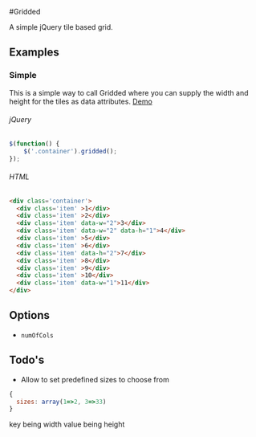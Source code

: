 #Gridded


A simple jQuery tile based grid.


## Examples

### Simple
This is a simple way to call Gridded where you can supply the width and height for the tiles as data attributes.
[Demo](http://codepen.io/Last1Here/pen/giaCq)

###### jQuery
```Javascript
$(function() {
	$('.container').gridded();
});
```

###### HTML
```html
<div class='container'>
  <div class='item' >1</div>
  <div class='item' >2</div>
  <div class='item' data-w="2">3</div>
  <div class='item' data-w="2" data-h="1">4</div>
  <div class='item' >5</div>
  <div class='item' >6</div>
  <div class='item' data-h="2">7</div>
  <div class='item' >8</div>
  <div class='item' >9</div>
  <div class='item' >10</div>
  <div class='item' data-w="1">11</div>
</div>
```

## Options

- `numOfCols`

## Todo's

- Allow to set predefined sizes to choose from
```Javascript
{
  sizes: array(1=>2, 3=>33) 
}
```
key being width value being height